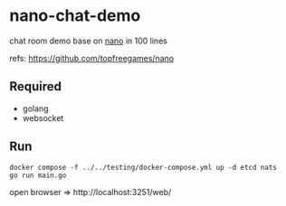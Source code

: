 # nano-chat-demo
chat room demo base on [nano](https://github.com/topfreegames/nano) in 100 lines

refs: https://github.com/topfreegames/nano

## Required
- golang
- websocket

## Run
```
docker compose -f ../../testing/docker-compose.yml up -d etcd nats
go run main.go
```

open browser => http://localhost:3251/web/
